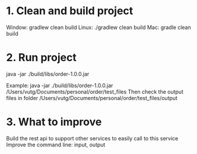 # 1. Clean and build project
Window: gradlew clean build
Linux: ./gradlew clean build
Mac: gradle clean build

# 2. Run project
java -jar ./build/libs/order-1.0.0.jar <input-folder>

Example: java -jar ./build/libs/order-1.0.0.jar /Users/vutg/Documents/personal/order/test_files
        Then check the output files in folder /Users/vutg/Documents/personal/order/test_files/output

# 3. What to improve
Build the rest api to support other services to easily call to this service
Improve the command line: input, output
